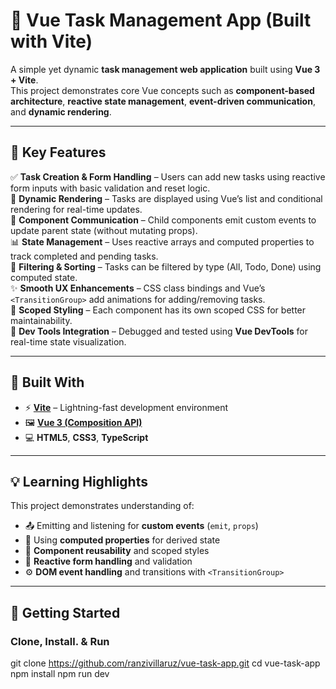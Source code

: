 # 📝 Vue Task Management App (Built with Vite)

A simple yet dynamic **task management web application** built using **Vue 3 + Vite**.  
This project demonstrates core Vue concepts such as **component-based architecture**, **reactive state management**, **event-driven communication**, and **dynamic rendering**.

---

## 🔧 Key Features

✅ **Task Creation & Form Handling** – Users can add new tasks using reactive form inputs with basic validation and reset logic.  
🎯 **Dynamic Rendering** – Tasks are displayed using Vue’s list and conditional rendering for real-time updates.  
🔁 **Component Communication** – Child components emit custom events to update parent state (without mutating props).  
📊 **State Management** – Uses reactive arrays and computed properties to track completed and pending tasks.  
🧩 **Filtering & Sorting** – Tasks can be filtered by type (All, Todo, Done) using computed state.  
✨ **Smooth UX Enhancements** – CSS class bindings and Vue’s `<TransitionGroup>` add animations for adding/removing tasks.  
🎨 **Scoped Styling** – Each component has its own scoped CSS for better maintainability.  
🧠 **Dev Tools Integration** – Debugged and tested using **Vue DevTools** for real-time state visualization.

---

## 🧩 Built With

- ⚡ [**Vite**](https://vitejs.dev/) – Lightning-fast development environment  
- 🖼️ [**Vue 3 (Composition API)**](https://vuejs.org/)  
- 💻 **HTML5**, **CSS3**, **TypeScript**

---

## 💡 Learning Highlights

This project demonstrates understanding of:

- 📤 Emitting and listening for **custom events** (`emit`, `props`)
- 🧮 Using **computed properties** for derived state
- 🧱 **Component reusability** and scoped styles
- 📝 **Reactive form handling** and validation
- ⚙️ **DOM event handling** and transitions with `<TransitionGroup>`

---

## 🚀 Getting Started

### Clone, Install. & Run
git clone https://github.com/ranzivillaruz/vue-task-app.git
cd vue-task-app
npm install
npm run dev
